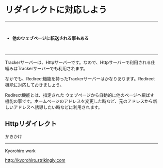 # リダイレクトに対応しよう
<hr>
<br>

* **他のウェブページに転送される事もある**

<br>
<hr>

Trackerサーバーは、Httpサーバーです。なので、Httpサーバーで利用される仕組みはTrackerサーバーでも利用されます。

なかでも、Redirect機能を持ったTrackerサーバーはかなりあります。Redirect機能に対応しておきましょう。

Redirect機能とは、指定された
ウェブページから自動的に他のページへ飛ばす機能の事です。ホームページのアドレスを変更した時など、元のアドレスから新しいアドレスへ誘導したい時などに利用されます。

## Httpリダイレクト

かきかけ


-------
Kyorohiro work

http://kyorohiro.strikingly.com